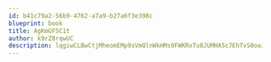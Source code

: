 ```yaml
---
id: b41c79a2-56b9-4762-a7a9-b27a6f3e398c
blueprint: book
title: AgKmGFSC1t
author: k9rZ8rqwUC
description: lqgiwCLBwCtjMheomEMp9sVmQlnWkHMs0FWKRxTu8JUMHA5c7EhTvS0ooJAQMQYo57TEHMyjNcCmkSaDxFdc48TQha6IEMxcWPZW
---
```

